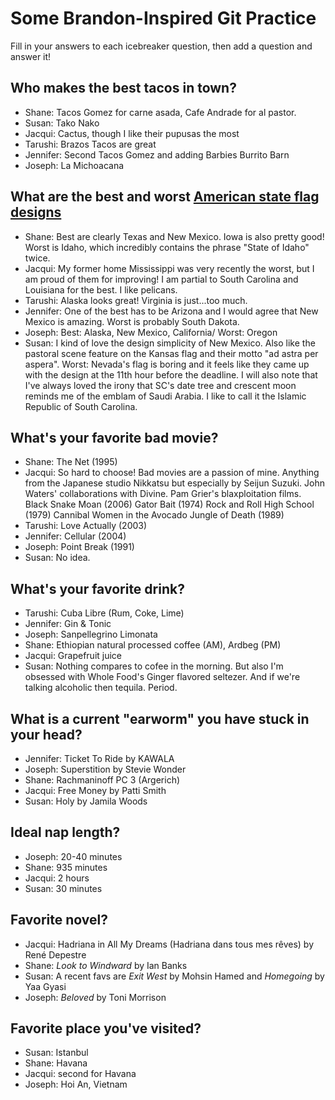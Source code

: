 # Some Brandon-Inspired Git Practice
Fill in your answers to each icebreaker question, then add a question and answer it!

## Who makes the best tacos in town? 
* Shane: Tacos Gomez for carne asada, Cafe Andrade for al pastor.
* Susan: Tako Nako 
* Jacqui: Cactus, though I like their pupusas the most
* Tarushi: Brazos Tacos are great
* Jennifer: Second Tacos Gomez and adding Barbies Burrito Barn
* Joseph: La Michoacana

## What are the best and worst [American state flag designs](https://en.wikipedia.org/wiki/Flags_of_the_U.S._states_and_territories)
* Shane: Best are clearly Texas and New Mexico. Iowa is also pretty good! Worst is Idaho, which incredibly contains the phrase "State of Idaho" twice. 
* Jacqui: My former home Mississippi was very recently the worst, but I am proud of them for improving! I am partial to South Carolina and Louisiana for the best. I like pelicans. 
* Tarushi: Alaska looks great! Virginia is just...too much.
* Jennifer: One of the best has to be Arizona and I would agree that New Mexico is amazing. Worst is probably South Dakota. 
* Joseph: Best: Alaska, New Mexico, California/  Worst: Oregon
* Susan: I kind of love the design simplicity of New Mexico. Also like the pastoral scene feature on the Kansas flag and their motto "ad astra per aspera". Worst: Nevada's flag is boring and it feels like they came up with the design at the 11th hour before the deadline. I will also note that I've always loved the irony that SC's date tree and crescent moon reminds me of the emblam of Saudi Arabia. I like to call it the Islamic Republic of South Carolina. 

## What's your favorite bad movie?
* Shane: The Net (1995)
* Jacqui: So hard to choose! Bad movies are a passion of mine. Anything from the Japanese studio Nikkatsu but especially by Seijun Suzuki. John Waters' collaborations with Divine. Pam Grier's blaxploitation films. Black Snake Moan (2006) Gator Bait (1974) Rock and Roll High School (1979) Cannibal Women in the Avocado Jungle of Death (1989) 
* Tarushi: Love Actually (2003)
* Jennifer: Cellular (2004)
* Joseph: Point Break (1991)
* Susan: No idea. 


## What's your favorite drink?
* Tarushi: Cuba Libre (Rum, Coke, Lime)
* Jennifer: Gin & Tonic 
* Joseph: Sanpellegrino Limonata
* Shane: Ethiopian natural processed coffee (AM), Ardbeg (PM)
* Jacqui: Grapefruit juice 
* Susan: Nothing compares to cofee in the morning. But also I'm obsessed with Whole Food's Ginger flavored seltezer. And if we're talking alcoholic then tequila. Period. 

## What is a current "earworm" you have stuck in your head?
* Jennifer: Ticket To Ride by KAWALA 
* Joseph: Superstition by Stevie Wonder
* Shane: Rachmaninoff PC 3 (Argerich)
* Jacqui: Free Money by Patti Smith 
* Susan: Holy by Jamila Woods

## Ideal nap length?
* Joseph: 20-40 minutes
* Shane: 935 minutes
* Jacqui: 2 hours 
* Susan: 30 minutes

## Favorite novel? 
* Jacqui: Hadriana in All My Dreams (Hadriana dans tous mes rêves) by René Depestre 
* Shane: *Look to Windward* by Ian Banks
* Susan: A recent favs are *Exit West* by Mohsin Hamed and *Homegoing* by Yaa Gyasi
* Joseph: *Beloved* by Toni Morrison

## Favorite place you've visited? 
* Susan: Istanbul
* Shane: Havana
* Jacqui: second for Havana 
* Joseph: Hoi An, Vietnam
